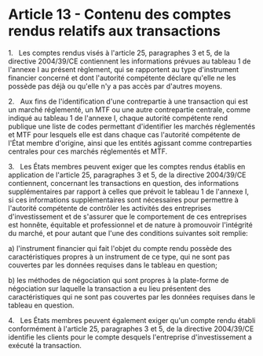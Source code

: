 # Article 13 - Contenu des comptes rendus relatifs aux transactions


1.   Les comptes rendus visés à l'article 25, paragraphes 3 et 5, de la directive 2004/39/CE contiennent les informations prévues au tableau 1 de l'annexe I au présent règlement, qui se rapportent au type d'instrument financier concerné et dont l'autorité compétente déclare qu'elle ne les possède pas déjà ou qu'elle n'y a pas accès par d'autres moyens.

2.   Aux fins de l'identification d'une contrepartie à une transaction qui est un marché réglementé, un MTF ou une autre contrepartie centrale, comme indiqué au tableau 1 de l'annexe I, chaque autorité compétente rend publique une liste de codes permettant d'identifier les marchés réglementés et MTF pour lesquels elle est dans chaque cas l'autorité compétente de l'État membre d'origine, ainsi que les entités agissant comme contreparties centrales pour ces marchés réglementés et MTF.

3.   Les États membres peuvent exiger que les comptes rendus établis en application de l'article 25, paragraphes 3 et 5, de la directive 2004/39/CE contiennent, concernant les transactions en question, des informations supplémentaires par rapport à celles que prévoit le tableau 1 de l'annexe I, si ces informations supplémentaires sont nécessaires pour permettre à l'autorité compétente de contrôler les activités des entreprises d'investissement et de s'assurer que le comportement de ces entreprises est honnête, équitable et professionnel et de nature à promouvoir l'intégrité du marché, et pour autant que l'une des conditions suivantes soit remplie:

a) l'instrument financier qui fait l'objet du compte rendu possède des caractéristiques propres à un instrument de ce type, qui ne sont pas couvertes par les données requises dans le tableau en question;

b) les méthodes de négociation qui sont propres à la plate-forme de négociation sur laquelle la transaction a eu lieu présentent des caractéristiques qui ne sont pas couvertes par les données requises dans le tableau en question.

4.   Les États membres peuvent également exiger qu'un compte rendu établi conformément à l'article 25, paragraphes 3 et 5, de la directive 2004/39/CE identifie les clients pour le compte desquels l'entreprise d'investissement a exécuté la transaction.
